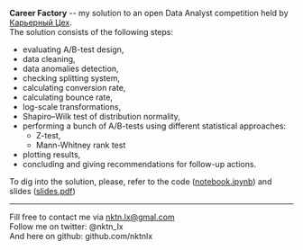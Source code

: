 **Career Factory** -- my solution to an open Data Analyst competition held by [Карьерный Цех](https://careerfactory.ru/).  
The solution consists of the following steps:
* evaluating A/B-test design, 
* data cleaning, 
* data anomalies detection, 
* checking splitting system, 
* calculating conversion rate,
* calculating bounce rate,
* log-scale transformations, 
* Shapiro–Wilk test of distribution normality, 
* performing a bunch of A/B-tests using different statistical approaches: 
    - Z-test,
    - Mann-Whitney rank test
* plotting results, 
* concluding and giving recommendations for follow-up actions.    


To dig into the solution, please, refer to the code ([notebook.ipynb](https://github.com/nktnlx/side_projects/blob/master/4_career_factory/notebook.ipynb)) and slides ([slides.pdf](https://github.com/nktnlx/side_projects/blob/master/4_career_factory/%D0%A1%D1%85%D0%B5%D0%BC%D0%B0%20%D0%90%D0%92%20%D1%8D%D0%BA%D1%81%D0%BF%D0%B5%D1%80%D0%B8%D0%BC%D0%B5%D0%BD%D1%82%D0%B0.pdf))




--------------------------------------------
Fill free to contact me via nktn.lx@gmal.com  
Follow me on twitter: @nktn_lx  
And here on github: github.com/nktnlx  